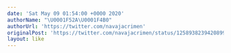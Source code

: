 ```yaml
---
date: 'Sat May 09 01:54:00 +0000 2020'
authorName: "\U0001F52A\U0001F4B0"
authorUrl: 'https://twitter.com/navajacrimen'
originalPost: 'https://twitter.com/navajacrimen/status/1258938239420899329'
layout: like
---
```

